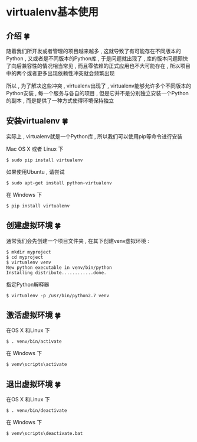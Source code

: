 # virtualenv基本使用

## 介绍  🍀

随着我们所开发或者管理的项目越来越多 , 这就导致了有可能存在不同版本的Python , 又或者是不同版本的Python库 , 于是问题就出现了 , 库的版本问题颇快了向后兼容性的情况相当常见 , 而且零依赖的正式应用也不大可能存在 , 所以项目中的两个或者更多出现依赖性冲突就会频繁出现

所以 , 为了解决这些冲突 , virtualenv出现了 , virtualenv能够允许多个不同版本的Python安装 , 每一个服务与各自的项目 , 但是它并不是分别独立安装一个Python的副本 , 而是提供了一种方式使得环境保持独立

## 安装virtualenv  🍀

实际上 , virtualenv就是一个Python库 , 所以我们可以使用pip等命令进行安装

Mac OS X 或者 Linux 下

```shell
$ sudo pip install virtualenv
```

如果使用Ubuntu , 请尝试

```shell
$ sudo apt-get install python-virtualenv
```

在 Windows 下

```shell
$ pip install virtualenv
```



## 创建虚拟环境  🍀

通常我们会先创建一个项目文件夹 , 在其下创建venv虚拟环境 :

```shell
$ mkdir myproject
$ cd myproject
$ virtualenv venv
New python executable in venv/bin/python
Installing distribute............done.
```

指定Python解释器

```shell
$ virtualenv -p /usr/bin/python2.7 venv
```

## 激活虚拟环境  🍀

在OS X 和Linux 下

```shell
$ . venv/bin/activate
```

在 Windows 下

```shell
$ venv\scripts\activate
```

## 退出虚拟环境  🍀

在OS X 和Linux 下

```shell
$ . venv/bin/deactivate
```

在 Windows 下

```shell
$ venv\scripts\deactivate.bat
```
